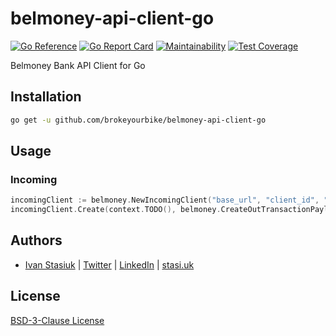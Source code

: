 # belmoney-api-client-go

[![Go Reference](https://pkg.go.dev/badge/github.com/brokeyourbike/belmoney-api-client-go.svg)](https://pkg.go.dev/github.com/brokeyourbike/belmoney-api-client-go)
[![Go Report Card](https://goreportcard.com/badge/github.com/brokeyourbike/belmoney-api-client-go)](https://goreportcard.com/report/github.com/brokeyourbike/belmoney-api-client-go)
[![Maintainability](https://api.codeclimate.com/v1/badges/321d87519cc32e2f86c5/maintainability)](https://codeclimate.com/github/brokeyourbike/belmoney-api-client-go/maintainability)
[![Test Coverage](https://api.codeclimate.com/v1/badges/321d87519cc32e2f86c5/test_coverage)](https://codeclimate.com/github/brokeyourbike/belmoney-api-client-go/test_coverage)

Belmoney Bank API Client for Go

## Installation

```bash
go get -u github.com/brokeyourbike/belmoney-api-client-go
```

## Usage

### Incoming

```go
incomingClient := belmoney.NewIncomingClient("base_url", "client_id", "client_secret")
incomingClient.Create(context.TODO(), belmoney.CreateOutTransactionPayload{})
```

## Authors
- [Ivan Stasiuk](https://github.com/brokeyourbike) | [Twitter](https://twitter.com/brokeyourbike) | [LinkedIn](https://www.linkedin.com/in/brokeyourbike) | [stasi.uk](https://stasi.uk)

## License
[BSD-3-Clause License](https://github.com/brokeyourbike/belmoney-api-client-go/blob/main/LICENSE)
